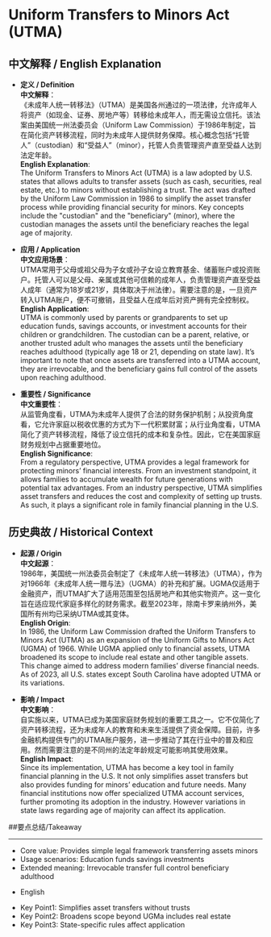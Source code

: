 # Uniform Transfers to Minors Act (UTMA)

## 中文解释 / English Explanation

* **定义 / Definition**  
  **中文解释**：  
  《未成年人统一转移法》（UTMA）是美国各州通过的一项法律，允许成年人将资产（如现金、证券、房地产等）转移给未成年人，而无需设立信托。该法案由美国统一州法委员会（Uniform Law Commission）于1986年制定，旨在简化资产转移流程，同时为未成年人提供财务保障。核心概念包括“托管人”（custodian）和“受益人”（minor），托管人负责管理资产直至受益人达到法定年龄。  
  **English Explanation**:  
  The Uniform Transfers to Minors Act (UTMA) is a law adopted by U.S. states that allows adults to transfer assets (such as cash, securities, real estate, etc.) to minors without establishing a trust. The act was drafted by the Uniform Law Commission in 1986 to simplify the asset transfer process while providing financial security for minors. Key concepts include the "custodian" and the "beneficiary" (minor), where the custodian manages the assets until the beneficiary reaches the legal age of majority.

* **应用 / Application**  
  **中文应用场景**：  
  UTMA常用于父母或祖父母为子女或孙子女设立教育基金、储蓄账户或投资账户。托管人可以是父母、亲属或其他可信赖的成年人，负责管理资产直至受益人成年（通常为18岁或21岁，具体取决于州法律）。需要注意的是，一旦资产转入UTMA账户，便不可撤销，且受益人在成年后对资产拥有完全控制权。  
  **English Application**:  
  UTMA is commonly used by parents or grandparents to set up education funds, savings accounts, or investment accounts for their children or grandchildren. The custodian can be a parent, relative, or another trusted adult who manages the assets until the beneficiary reaches adulthood (typically age 18 or 21, depending on state law). It’s important to note that once assets are transferred into a UTMA account, they are irrevocable, and the beneficiary gains full control of the assets upon reaching adulthood.

* **重要性 / Significance**  
  **中文重要性**：  
  从监管角度看，UTMA为未成年人提供了合法的财务保护机制；从投资角度看，它允许家庭以税收优惠的方式为下一代积累财富；从行业角度看，UTMA简化了资产转移流程，降低了设立信托的成本和复杂性。因此，它在美国家庭财务规划中占据重要地位。  
  **English Significance**:  
  From a regulatory perspective, UTMA provides a legal framework for protecting minors’ financial interests. From an investment standpoint, it allows families to accumulate wealth for future generations with potential tax advantages. From an industry perspective, UTMA simplifies asset transfers and reduces the cost and complexity of setting up trusts. As such, it plays a significant role in family financial planning in the U.S.

## 历史典故 / Historical Context

* **起源 / Origin**  
  **中文起源**：  
  1986年，美国统一州法委员会制定了《未成年人统一转移法》（UTMA），作为对1966年《未成年人统一赠与法》（UGMA）的补充和扩展。UGMA仅适用于金融资产，而UTMA扩大了适用范围至包括房地产和其他实物资产。这一变化旨在适应现代家庭多样化的财务需求。截至2023年，除南卡罗来纳州外，美国所有州均已采纳UTMA或其变体。  
  **English Origin**:  
  In 1986, the Uniform Law Commission drafted the Uniform Transfers to Minors Act (UTMA) as an expansion of the Uniform Gifts to Minors Act (UGMA) of 1966. While UGMA applied only to financial assets, UTMA broadened its scope to include real estate and other tangible assets. This change aimed to address modern families’ diverse financial needs. As of 2023, all U.S. states except South Carolina have adopted UTMA or its variations.

* **影响 / Impact**  
  **中文影响**：  
  自实施以来，UTMA已成为美国家庭财务规划的重要工具之一。它不仅简化了资产转移流程，还为未成年人的教育和未来生活提供了资金保障。目前，许多金融机构提供专门的UTMA账户服务，进一步推动了其在行业中的普及和应用。然而需要注意的是不同州的法定年龄规定可能影响其使用效果。  
  **English Impact**:  
 Since its implementation, UTMA has become a key tool in family financial planning in the U.S. It not only simplifies asset transfers but also provides funding for minors’ education and future needs. Many financial institutions now offer specialized UTMA account services, further promoting its adoption in the industry. However variations in state laws regarding age of majority can affect its application.

##要点总结/Takeaway

* * * * * * * * * * * * * * *
- Core value: Provides simple legal framework transferring assets minors
- Usage scenarios: Education funds savings investments
- Extended meaning: Irrevocable transfer full control beneficiary adulthood

* English
- Key Point1: Simplifies asset transfers without trusts
- Key Point2: Broadens scope beyond UGMa includes real estate
- Key Point3: State-specific rules affect application
